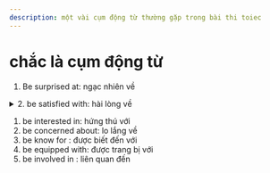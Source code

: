 ```yaml
---
description: một vài cụm động từ thường gặp trong bài thi toiec
---
```


# chắc là cụm động từ

1. Be surprised at: ngạc nhiên về

<details>

<summary>2. be satisfied with: hài lòng về </summary>

I’m not satisfied with the quality of this course. Oh I’m sorry to here that, but don’t worry…

</details>

1. be interested in: hứng thú với
2. be concerned about: lo lắng về
3. be know for : được biết đến với
4. be equipped with: được trang bị với
5. be involved in : liên quan đến

